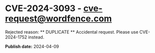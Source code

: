 # CVE-2024-3093 - cve-request@wordfence.com

Rejected reason: ** DUPLICATE ** Accidental request. Please use CVE-2024-1752 instead.

**Publish date:** 2024-04-09
